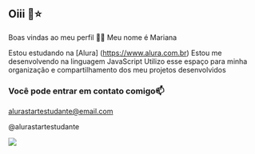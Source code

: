 ## Oiii 🌻⭐

Boas vindas ao meu perfil 💜💜
Meu nome é Mariana 

Estou estudando na [Alura] (https://www.alura.com.br)
Estou me desenvolvendo na linguagem JavaScript
Utilizo esse espaço para minha organização e compartilhamento dos meu projetos desenvolvidos

### Você pode entrar em contato comigo📫

alurastartestudante@email.com

@alurastartestudante

![](https://media1.tenor.com/m/vIpK_vcRqZgAAAAC/vinyl-mlp.gif)

